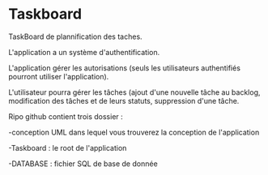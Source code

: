 # Taskboard

TaskBoard de plannification des taches.

L'application a un système d'authentification.

L'application gérer les autorisations (seuls les utilisateurs authentifiés pourront utiliser l'application).

L'utilisateur pourra gérer les tâches (ajout d'une nouvelle tâche au backlog, modification des tâches et de leurs statuts, suppression d'une tâche.

Ripo github contient trois dossier :

-conception UML dans lequel vous trouverez la conception de l'application

-Taskboard : le root de l'application

-DATABASE : fichier SQL de base de donnée
